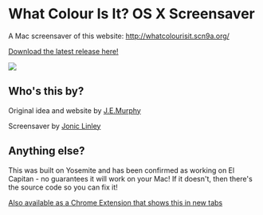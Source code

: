 # What Colour Is It? OS X Screensaver

A Mac screensaver of this website: http://whatcolourisit.scn9a.org/

[Download the latest release here!](https://github.com/Jonic/WhatColourIsIt-ScreenSaver/releases)

![](http://40.media.tumblr.com/06e5f5d53950cdf19a08fd27c05903b7/tumblr_nglk7gcWGK1qz7lqeo1_1280.png)

## Who's this by?

Original idea and website by [J.E.Murphy](http://jemurphy.org/)

Screensaver by [Jonic Linley](http://100yen.co.uk/)

## Anything else?

This was built on Yosemite and has been confirmed as working on El Capitan - no guarantees it will work on your Mac! If it doesn't, then there's the source code so you can fix it!

[Also available as a Chrome Extension that shows this in new tabs](https://github.com/Jonic/WhatColourIsIt-NewTab)

